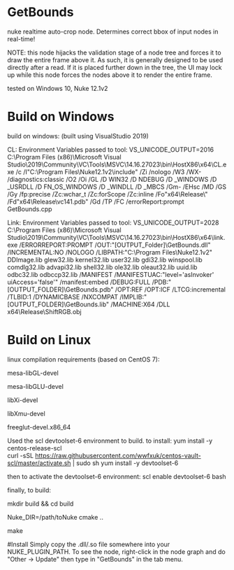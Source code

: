 # GetBounds
nuke realtime auto-crop node. Determines correct bbox of input nodes in real-time!

NOTE: this node hijacks the validation stage of a node tree and forces it to draw the entire frame above it. As such, it is generally designed to be used directly after a read. If it is placed further down in the tree, the UI may lock up while this node forces the nodes above it to render the entire frame.

tested on Windows 10, Nuke 12.1v2

# Build on Windows

build on windows:
(built using VisualStudio 2019)

CL:
Environment Variables passed to tool:
      VS_UNICODE_OUTPUT=2016
C:\Program Files (x86)\Microsoft Visual Studio\2019\Community\VC\Tools\MSVC\14.16.27023\bin\HostX86\x64\CL.exe /c /I"C:\Program Files\Nuke12.1v2\include" /Zi /nologo /W3 /WX- /diagnostics:classic /O2 /Oi /GL /D WIN32 /D NDEBUG /D _WINDOWS /D _USRDLL /D FN_OS_WINDOWS /D _WINDLL /D _MBCS /Gm- /EHsc /MD /GS /Gy /fp:precise /Zc:wchar_t /Zc:forScope /Zc:inline /Fo"x64\Release\\" /Fd"x64\Release\vc141.pdb" /Gd /TP /FC /errorReport:prompt GetBounds.cpp

Link:
Environment Variables passed to tool:
     VS_UNICODE_OUTPUT=2028
C:\Program Files (x86)\Microsoft Visual Studio\2019\Community\VC\Tools\MSVC\14.16.27023\bin\HostX86\x64\link.exe /ERRORREPORT:PROMPT /OUT:"[OUTPUT_Folder]\GetBounds.dll" /INCREMENTAL:NO /NOLOGO /LIBPATH:"C:\Program Files\Nuke12.1v2" DDImage.lib glew32.lib kernel32.lib user32.lib gdi32.lib winspool.lib comdlg32.lib advapi32.lib shell32.lib ole32.lib oleaut32.lib uuid.lib odbc32.lib odbccp32.lib /MANIFEST /MANIFESTUAC:"level='asInvoker' uiAccess='false'" /manifest:embed /DEBUG:FULL /PDB:"[OUTPUT_FOLDER]\GetBounds.pdb" /OPT:REF /OPT:ICF /LTCG:incremental /TLBID:1 /DYNAMICBASE /NXCOMPAT /IMPLIB:"[OUTPUT_FOLDER]\GetBounds.lib" /MACHINE:X64 /DLL x64\Release\ShiftRGB.obj

# Build on Linux
linux compilation requirements (based on CentOS 7):

mesa-libGL-devel

mesa-libGLU-devel

libXi-devel

libXmu-devel

freeglut-devel.x86_64

Used the scl devtoolset-6 environment to build. to install:
yum install -y centos-release-scl                       
curl -sSL https://raw.githubusercontent.com/wwfxuk/centos-vault-scl/master/activate.sh | sudo sh
yum install -y devtoolset-6

then to activate the devtoolset-6 environment:
scl enable devtoolset-6 bash

finally, to build:

mkdir build && cd build

Nuke_DIR=/path/toNuke cmake ..

make

#Install
Simply copy the .dll/.so file somewhere into your NUKE_PLUGIN_PATH. To see the node, right-click in the node graph and do "Other -> Update" then type in "GetBounds" in the tab menu.


